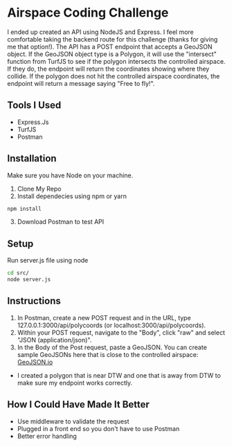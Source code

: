 # Airspace Coding Challenge

I ended up created an API using NodeJS and Express. I feel more comfortable taking the backend route for this challenge (thanks for giving me that option!). The API has a POST endpoint that accepts a GeoJSON object. If the GeoJSON object type is a Polygon, it will use the "intersect" function from TurfJS to see if the polygon intersects the controlled airspace. If they do, the endpoint will return the coordinates showing where they collide. If the polygon does not hit the controlled airspace coordinates, the endpoint will return a message saying "Free to fly!".

## Tools I Used
- Express.Js
- TurfJS
- Postman

## Installation

Make sure you have Node on your machine.

1) Clone My Repo
2) Install dependecies using npm or yarn

```bash
npm install
```
3) Download Postman to test API

## Setup
Run server.js file using node
```bash
cd src/
node server.js
```
## Instructions
1) In Postman, create a new POST request and in the URL, type 127.0.0.1:3000/api/polycoords (or localhost:3000/api/polycoords). 
2) Within your POST request, navigate to the "Body", click "raw" and select "JSON (application/json)".
3) In the Body of the Post request, paste a GeoJSON. You can create sample GeoJSONs here that is close to the controlled airspace:  [GeoJSON.io](https://geojson.io/#map=13/42.2173/-83.3678)
 - I created a polygon that is near DTW and one that is away from DTW to make sure my endpoint works correctly.

## How I Could Have Made It Better
- Use middleware to validate the request
- Plugged in a front end so you don't have to use Postman
- Better error handling
